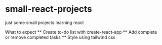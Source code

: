 # small-react-projects
just some small projects learning react

What to expect
** Create to-do list with create-react-app
** Add complete or remove completed tasks
** Style using tailwind css